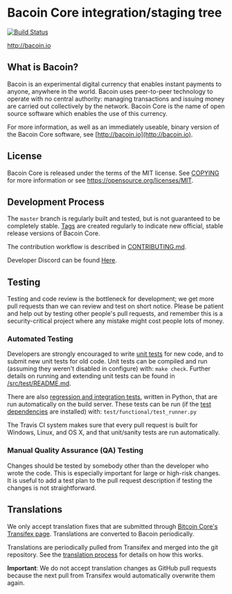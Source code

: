 Bacoin Core integration/staging tree
=====================================

[![Build Status](https://travis-ci.org/BacoinOrg/Bacoin.svg?branch=master)](https://travis-ci.org/BacoinOrg/Bacoin)

http://bacoin.io

What is Bacoin?
----------------

Bacoin is an experimental digital currency that enables instant payments to
anyone, anywhere in the world. Bacoin uses peer-to-peer technology to operate
with no central authority: managing transactions and issuing money are carried
out collectively by the network. Bacoin Core is the name of open source
software which enables the use of this currency.

For more information, as well as an immediately useable, binary version of
the Bacoin Core software, see 
[http://bacoin.io](http://bacoin.io).

License
-------

Bacoin Core is released under the terms of the MIT license. See [COPYING](COPYING) for more
information or see https://opensource.org/licenses/MIT.

Development Process
-------------------

The `master` branch is regularly built and tested, but is not guaranteed to be
completely stable. 
[Tags](https://github.com/bacoinorg/bacoin/tags) are created
regularly to indicate new official, stable release versions of Bacoin Core.

The contribution workflow is described in [CONTRIBUTING.md](CONTRIBUTING.md).

Developer Discord can be found [Here](https://discord.gg/Vp4Xz26).

Testing
-------

Testing and code review is the bottleneck for development; we get more pull
requests than we can review and test on short notice. Please be patient and help out by testing
other people's pull requests, and remember this is a security-critical project where any mistake might cost people
lots of money.

### Automated Testing

Developers are strongly encouraged to write [unit tests](src/test/README.md) for new code, and to
submit new unit tests for old code. Unit tests can be compiled and run
(assuming they weren't disabled in configure) with: `make check`. Further details on running
and extending unit tests can be found in [/src/test/README.md](/src/test/README.md).

There are also [regression and integration tests](/test), written
in Python, that are run automatically on the build server.
These tests can be run (if the [test dependencies](/test) are installed) with: `test/functional/test_runner.py`

The Travis CI system makes sure that every pull request is built for Windows, Linux, and OS X, and that unit/sanity tests are run automatically.

### Manual Quality Assurance (QA) Testing

Changes should be tested by somebody other than the developer who wrote the
code. This is especially important for large or high-risk changes. It is useful
to add a test plan to the pull request description if testing the changes is
not straightforward.

Translations
------------

We only accept translation fixes that are submitted through [Bitcoin Core's Transifex page](https://www.transifex.com/projects/p/bitcoin/).
Translations are converted to Bacoin periodically.

Translations are periodically pulled from Transifex and merged into the git repository. See the
[translation process](doc/translation_process.md) for details on how this works.

**Important**: We do not accept translation changes as GitHub pull requests because the next
pull from Transifex would automatically overwrite them again.
